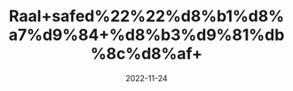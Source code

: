 ---
title: 'Raal+safed%22%22%d8%b1%d8%a7%d9%84+%d8%b3%d9%81%db%8c%d8%af+'
date: '2022-11-24' 
metatag: '' 
inventory: '0' 
draft: false 
# meta description 
shortDescripton: ''
description: 'Herbs+%d8%ac%da%91%db%8c+%d8%a8%d9%88%d9%b9%db%8c'
longdescription: ''
tags: ''
brand: ''
subCategory: ''
unit: '50 gm-Pk'
sellCount: '0'
featured: False
# product Price
price: '60.0'
# Product Short Description
shortDescription: ''
productID: 'FC8774C0-B447-ED11-996A-005056B3A416'
type: 'products'
category: 'Herbs+%d8%ac%da%91%db%8c+%d8%a8%d9%88%d9%b9%db%8c' 
thumnailproduct: 'https://eraconnect.blob.core.windows.net/product-images/aminsaddiquidawakhana/c7341069-ae24-428a-9a44-5d234df58121.webp' 
images:
  - image: 'https://eraconnect.blob.core.windows.net/product-images/aminsaddiquidawakhana/c7341069-ae24-428a-9a44-5d234df58121.webp'  
Variants:
---